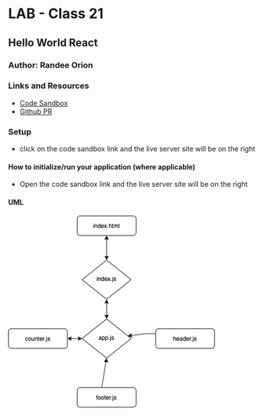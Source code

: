 # LAB - Class 21 

## Hello World React

### Author: Randee Orion

### Links and Resources

- [Code Sandbox](https://codesandbox.io/s/helloworld-h583i?file=/src/components/Header.js)
- [Github PR](https://github.com/randee-401-advanced-javascript/lab20React/pull/1)


### Setup
- click on the code sandbox link and the live server site will be on the right



#### How to initialize/run your application (where applicable)

- Open the code sandbox link and the live server site will be on the right 


#### UML

![UML Diagram](/lab21UML.png)